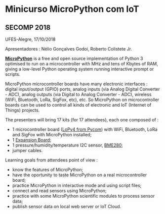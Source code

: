 # Minicurso MicroPython com IoT
## SECOMP 2018
UFES-Alegre, 17/10/2018

Apresentadores : Nélio Gonçalves Godoi, Roberto Colistete Jr.

[**MicroPython**](http://micropython.org/) is a free and open source implementation of Python 3 optimised to run on a microcontroller with MHz and tens of Kbytes of RAM, giving a low-level Python operating system running interactive prompt or scripts.

MicroPython microcontroller boards have many electronic interfaces : digital input/output (GPIO) ports, analog inputs (via Analog Digital Converter - ADC), analog outputs (via Digital to Analog Converter - ADC), wireless (WiFi, Bluetooth, LoRa, SigFox, etc), etc. So MicroPython on microcontroller boards can be used to control all kinds of electronic and IoT (Internet of Things) projects.

The presenters will bring 17 kits (for 17 attendees), each one composed of :
- 1 microcontroller board ([LoPy4 from Pycom](https://pycom.io/hardware/lopy4-specs/)) with WiFi, Bluetooth, LoRa and SigFox with MicroPython installed;
- 1 [Expansion Board](https://pycom.io/product/expansion-board-3-0/);
- 1 pressure/humidity/temperature I2C sensor, [BME280](https://www.bosch-sensortec.com/bst/products/all_products/bme280);
- jumper cables.

Learning goals from attendees point of view :
- know the features of MicroPython;
- have the oportunity to taste MicroPython on a real microcontroller board;
- practice MicroPython in interactive mode and using script files;
- connect and read sensors using MicroPython;
- practice with some MicroPython scientific modules to process sensor data;
- publish sensor data on local web server or IoT Cloud.
